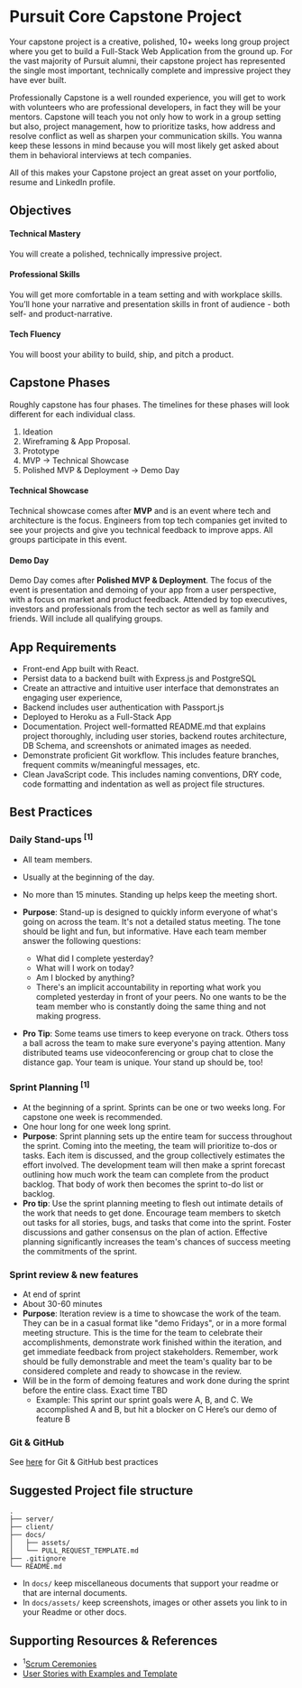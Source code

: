 # Pursuit Core Capstone Project

Your capstone project is a creative, polished, 10+ weeks long group project where you get to build a Full-Stack Web Application from the ground up. For the vast majority of Pursuit alumni, their capstone project has represented the single most important, technically complete and impressive project they have ever built. 

Professionally Capstone is a well rounded experience, you will get to work with volunteers who are professional developers, in fact they will be your mentors. Capstone will teach you not only how to work in a group setting but also, project management, how to prioritize tasks, how address and resolve conflict as well as sharpen your communication skills. You wanna keep these lessons in mind because you will most likely get asked about them in behavioral interviews at tech companies.

All of this makes your Capstone project an great asset on your portfolio, resume and LinkedIn profile.

## Objectives
#### Technical Mastery
You will create a polished, technically impressive project.

#### Professional Skills
You will get more comfortable in a team setting and with workplace skills. You’ll hone your narrative and presentation skills in front of audience - both self- and product-narrative.

#### Tech Fluency
You will boost your ability to build, ship, and pitch a product.

## Capstone Phases
Roughly capstone has four phases. The timelines for these phases will look different for each individual class.

1. Ideation
2. Wireframing & App Proposal.
3. Prototype
4. MVP → Technical Showcase
5. Polished MVP & Deployment → Demo Day

#### Technical Showcase
Technical showcase comes after **MVP** and is an event where tech and architecture is the focus. Engineers from top tech companies get invited to see your projects and give you technical feedback to improve apps. All groups participate in this event.

#### Demo Day
Demo Day comes after **Polished MVP & Deployment**. The focus of the event is presentation and demoing of your app from a user perspective, with a focus on market and product feedback.
Attended by top executives, investors and professionals from the tech sector as well as family and friends. Will include all qualifying groups.

## App Requirements
* Front-end App built with React.
* Persist data to a backend built with Express.js and PostgreSQL
* Create an attractive and intuitive user interface that demonstrates an engaging user experience, 
* Backend includes user authentication with Passport.js
* Deployed to Heroku as a Full-Stack App
* Documentation. Project well-formatted README.md that explains project thoroughly, including user stories, backend routes architecture, DB Schema, and screenshots or animated images as needed.
* Demonstrate proficient Git workflow. This includes feature branches, frequent commits w/meaningful messages, etc.
* Clean JavaScript code. This includes naming conventions, DRY code, code formatting and indentation as well as project file structures.

## Best Practices
### Daily Stand-ups <sup>[1]</sup>
* All team members.
* Usually at the beginning of the day.
* No more than 15 minutes. Standing up helps keep the meeting short.
* **Purpose**: Stand-up is designed to quickly inform everyone of what's going on across the team. It's not a detailed status meeting. The tone should be light and fun, but informative. Have each team member answer the following questions:

  * What did I complete yesterday?
  * What will I work on today?
  * Am I blocked by anything?
  * There's an implicit accountability in reporting what work you completed yesterday in front of your peers. No one wants to be the team member who is constantly doing the same thing and not making progress. 
* **Pro Tip**:
Some teams use timers to keep everyone on track. Others toss a ball across the team to make sure everyone's paying attention. Many distributed teams use videoconferencing or group chat to close the distance gap. Your team is unique. Your stand up should be, too!

### Sprint Planning <sup>[1]</sup>
* At the beginning of a sprint. Sprints can be one or two weeks long. For capstone one week is recommended. 
* One hour long for one week long sprint.
* **Purpose**: Sprint planning sets up the entire team for success throughout the sprint. Coming into the meeting, the team will prioritize to-dos or tasks. Each item is discussed, and the group collectively estimates the effort involved. The development team will then make a sprint forecast outlining how much work the team can complete from the product backlog. That body of work then becomes the sprint to-do list or backlog.
* **Pro tip**: Use the sprint planning meeting to flesh out intimate details of the work that needs to get done. Encourage team members to sketch out tasks for all stories, bugs, and tasks that come into the sprint. Foster discussions and gather consensus on the plan of action. Effective planning significantly increases the team's chances of success meeting the commitments of the sprint. 

### Sprint review & new features
* At end of sprint
* About 30-60 minutes
* **Purpose**: Iteration review is a time to showcase the work of the team. They can be in a casual format like "demo Fridays", or in a more formal meeting structure. This is the time for the team to celebrate their accomplishments, demonstrate work finished within the iteration, and get immediate feedback from project stakeholders. Remember, work should be fully demonstrable and meet the team's quality bar to be considered complete and ready to showcase in the review.
* Will be in the form of demoing features and work done during the sprint before the entire class. Exact time TBD 
  * Example: This sprint our sprint goals were A, B, and C.  We accomplished A and B, but hit a blocker on C Here’s our demo of feature B


### Git & GitHub
See [here](../fundamentals/git_and_github/git_and_github_best_practices.md) for Git & GitHub best practices

## Suggested Project file structure
```
.
├── server/
├── client/
├── docs/
│   ├── assets/
│   └── PULL_REQUEST_TEMPLATE.md
├── .gitignore
└── README.md
```

* In `docs/` keep miscellaneous documents that support your readme or that are internal documents.
* In `docs/assets/` keep screenshots, images or other assets you link to in your Readme or other docs.

## Supporting Resources & References
* <sup>1</sup>[Scrum Ceremonies](https://www.atlassian.com/agile/scrum/ceremonies)
* [User Stories with Examples and Template](https://www.atlassian.com/agile/project-management/user-stories)
